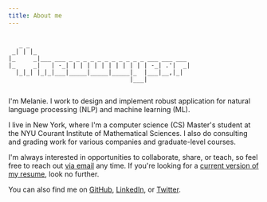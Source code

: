 ```yaml
---
title: About me
---
```


```

   _ _                                             
 _| | |_                                           
|_     _|___ ___ _ _ _ _ _ _ _ _ _ _ _ ___ ___ ___ 
|_     _|   | -_| | | | | | | | | | | | -_| .'|  _|
  |_|_| |_|_|___|_____|_____|_____|_  |___|__,|_|  
                                  |___|     
                                         
```    

I'm Melanie. I work to design and implement robust application for natural language processing (NLP) and machine learning (ML).

I live in New York, where I'm a computer science (CS) Master's student at the NYU Courant Institute of Mathematical Sciences. I also do consulting and grading work for various companies and  graduate-level courses.  

I'm always interested in opportunities to collaborate, share, or teach, so feel free to reach out [via email](mailto:melanie.tosik@gmail.com) any time. If you're looking for a [current version of my resume]({{site.url}}/files/resume.pdf), look no further.

You can also find me on [GitHub](https://github.com/melanietosik), [LinkedIn](https://www.linkedin.com/in/melanietosik/), or [Twitter](https://twitter.com/meltomene).
